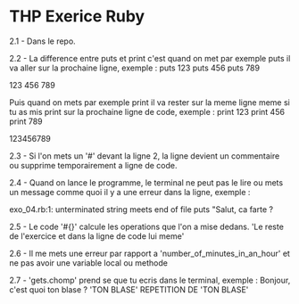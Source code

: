 # THP Exerice Ruby
2.1 - Dans le repo.

2.2 - 
La difference entre puts et print c'est quand on met par exemple puts il va aller sur la prochaine ligne, exemple :
puts 123
puts 456
puts 789

123
456
789

Puis quand on mets par exemple print il va rester sur la meme ligne meme si tu as mis print sur la prochaine ligne de code, exemple :
print 123
print 456
print 789

123456789

2.3 -
Si l'on mets un '#' devant la ligne 2, la ligne devient un commentaire ou supprime temporairement a ligne de code.

2.4 - 
Quand on lance le programme, le terminal ne peut pas le lire ou mets un message comme quoi il y a une erreur dans la ligne, exemple :

exo_04.rb:1: unterminated string meets end of file
puts "Salut, ca farte ?

2.5 - 
Le code '#{}' calcule les operations que l'on a mise dedans.
'Le reste de l'exercice et dans la ligne de code lui meme'

2.6 -
Il me mets une erreur par rapport a 'number_of_minutes_in_an_hour' et ne pas avoir une variable local ou methode

2.7 -
'gets.chomp' prend se que tu ecris dans le terminal, exemple :
Bonjour, c'est quoi ton blase ?
'TON BLASE'
REPETITION DE 'TON BLASE'

